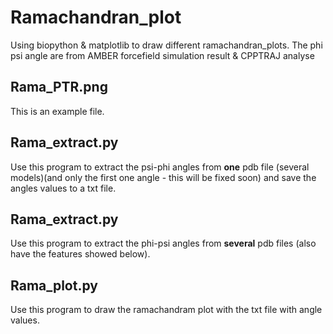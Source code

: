 # Ramachandran_plot
Using biopython &amp; matplotlib to draw different ramachandran_plots. The phi psi angle are from AMBER forcefield simulation result &amp; CPPTRAJ analyse

## Rama_PTR.png
This is an example file.

## Rama_extract.py
Use this program to extract the psi-phi angles from **one** pdb file (several models)(and only the first one angle - this will be fixed soon) and save the angles values to a txt file.

## Rama_extract.py
Use this program to extract the phi-psi angles from **several** pdb files (also have the features showed below).

## Rama_plot.py
Use this program to draw the ramachandram plot with the txt file with angle values.
